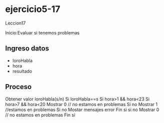 # ejercicio5-17
Leccion17 

Inicio:Evaluar si tenemos problemas

## Ingreso datos
- loroHabla
- hora
- resultado

## Proceso

Obtener valor loroHabla(s/n)
Si loroHabla==s
	Si hora>1 && hora<23
		Si hora>7 && hora<20
			Mostrar 0 // no estamos en problemas
		Si no
			Mostrar 1 //estamos en problemas
	Si no
		Mostar mensajes error
	Fin si
si no 
	Mostrar 0 // no estamos en problemas
Fin si


